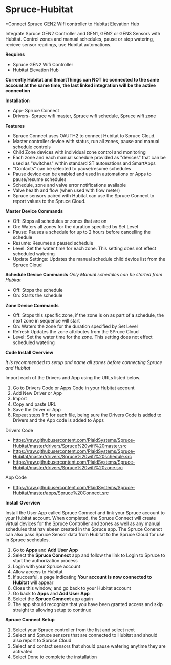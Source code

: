 # Spruce-Hubitat
*Connect Spruce GEN2 Wifi controller to Hubitat Elevation Hub

Integrate Spruce GEN2 Controller and GEN1, GEN2 or GEN3 Sensors with Hubitat. Control zones and manual schedules, pause or stop watering, recieve sensor readings, use Hubitat automations.

**Requires**
  - Spruce GEN2 Wifi Controller
  - Hubitat Elevation Hub
  
**Currently Hubitat and SmartThings can NOT be connected to the same account at the same time, the last linked integration will be the active connection**
  
**Installation**
  - App- Spruce Connect
  - Drivers- Spruce wifi master, Spruce wifi schedule, Spruce wifi zone
  
**Features**
  - Spruce Connect uses OAUTH2 to connect Hubitat to Spruce Cloud.
  - Master controller device with status, run all zones, pause and manual schedule controls
  - Child Zone devices with individual zone control and monitoring
  - Each zone and each manual schedule provided as "devices" that can be used as "switches" within standard ST automations and SmartApps
  - "Contacts" can be selected to pause/resume schedules
  - Pause device can be enabled and used in automations or Apps to pause/resume schedules
  - Schedule, zone and valve error notifications available
  - Valve health and flow (when used with flow meter)
  - Spruce sensors paired with Hubitat can use the Spruce Connect to report values to the Spruce Cloud.

 **Master Device Commands**
  - Off:    Stops all schedules or zones that are on
  - On:     Waters all zones for the duration specified by Set Level
  - Pause:  Pauses a schedule for up to 2 hours before cancelling the schedule
  - Resume: Resumes a paused schedule
  - Level:  Set the water time for each zone. This setting does not effect scheduled watering
  - Update Settings: Updates the manual schedule child device list from the Spruce Cloud

  **Schedule Device Commands**
  *Only Manual schedules can be started from Hubitat*
  - Off:    Stops the schedule
  - On:     Starts the schedule

  **Zone Device Commands**
  - Off:    Stops this specific zone, if the zone is on as part of a schedule, the next zone in sequence will start
  - On:     Waters the zone for the duration specified by Set Level
  - Refresh:Updates the zone attributes from the SPruce Cloud
  - Level:  Set the water time for the zone. This setting does not effect scheduled watering
    
**Code Install Overview**

*It is recommended to setup and name all zones before connecting Spruce and Hubitat*

Import each of the Drivers and App using the URLs listed below.
  1. Go to Drivers Code or Apps Code in your Hubitat account
  2. Add New Driver or App
  3. Import
  4. Copy and paste URL
  5. Save the Driver or App
  6. Repeat steps 1-5 for each file, being sure the Drivers Code is added to Drivers and the App code is added to Apps 

Drivers Code  
  - https://raw.githubusercontent.com/PlaidSystems/Spruce-Hubitat/master/drivers/Spruce%20wifi%20master.src
  - https://raw.githubusercontent.com/PlaidSystems/Spruce-Hubitat/master/drivers/Spruce%20wifi%20schedule.src
  - https://raw.githubusercontent.com/PlaidSystems/Spruce-Hubitat/master/drivers/Spruce%20wifi%20zone.src
  
App Code
  - https://raw.githubusercontent.com/PlaidSystems/Spruce-Hubitat/master/apps/Spruce%20Connect.src
    
**Install Overview**

Install the User App called Spruce Connect and link your Spruce account to your Hubitat account. When completed, the Spruce Connect will create virtual devices for the Spruce Controller and zones as well as any manual schedules that hav ebeen created in the Spruce app.  The Spruce Conenct can also pass Spruce Sensor data from Hubitat to the Spruce Cloud for use in Spruce scehdules.

  1. Go to **Apps** and **Add User App**
  2. Select the **Spruce Connect** app and follow the link to Login to Spruce to start the authorization process
  3. Login with your Spruce account
  4. Allow access to Hubitat
  5. If succesful, a page indicating **Your account is now connected to Hubitat** will appear
  6. Close this window, and go back to your Hubitat account
  7. Go back to **Apps** and **Add User App**
  8. Select the **Spruce Connect** app again
  9. The app should recognize that you have been granted access and skip straight to allowing setup to continue
  
**Spruce Connect Setup**

  1. Select your Spruce controller from the list and select next
  2. Select and Spruce sensors that are connected to Hubitat and should also report to Spruce Cloud
  3. Select and contact sensors that should pause watering anytime they are activated
  4. Select Done to complete the installation
  
